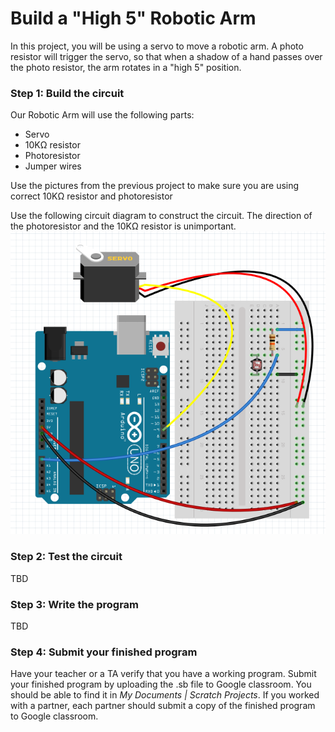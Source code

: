 # Build a "High 5" Robotic Arm
In this project, you will be using a servo to move a robotic arm. A photo resistor will trigger the servo, so that when a shadow of a hand passes over the photo resistor, the arm rotates in a "high 5" position.

### Step 1: Build the circuit
Our Robotic Arm will use the following parts:
- Servo
- 10KΩ resistor
- Photoresistor
- Jumper wires   

Use the pictures from the previous project to make sure you are using correct 10KΩ resistor and photoresistor   

Use the following circuit diagram to construct the circuit. The direction of the photoresistor and the 10KΩ resistor is unimportant.   
![](High5RobotCircuit.png)

### Step 2: Test the circuit
TBD

### Step 3: Write the program
TBD   


### Step 4: Submit your finished program
Have your teacher or a TA verify that you have a working program. Submit your finished program by uploading the .sb file to Google classroom. You should be able to find it in *My Documents | Scratch Projects*. If you worked with a partner, each partner should submit a copy of the finished program to Google classroom.
